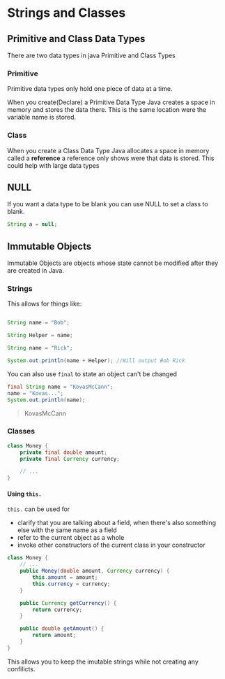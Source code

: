 # Strings and Classes

## Primitive and Class Data Types

There are two data types in java Primitive and Class Types

### Primitive

Primitive data types only hold one piece of data at a time.

When you create(Declare) a Primitive Data Type Java creates a space in memory and stores the data there. This is the same location were the variable name is stored.

### Class

When you create a Class Data Type Java allocates a space in memory called a **reference** a reference only shows were that data is stored. This could help with large data types

## NULL

If you want a data type to be blank you can use NULL to set a class to blank.

```java
String a = null;
```

## Immutable Objects

Immutable Objects are objects whose state cannot be modified after they are created in Java.

### Strings
This allows for things like:

```java

String name = "Bob";

String Helper = name;

String name = "Rick";

System.out.println(name + Helper); //Will output Bob Rick
```

You can also use ``final`` to state an object can't be changed

```java
final String name = "KovasMcCann";
name = "Kovas...";
System.out.println(name);
```
> KovasMcCann

### Classes 

```java
class Money {
    private final double amount;
    private final Currency currency;

    // ...
}
```

#### Using ``this.``

``this.`` can be used for 

- clarify that you are talking about a field, when there's also something else with the same name as a field
- refer to the current object as a whole
- invoke other constructors of the current class in your constructor

```java
class Money {
    // ...
    public Money(double amount, Currency currency) {
        this.amount = amount;
        this.currency = currency;
    }

    public Currency getCurrency() {
        return currency;
    }

    public double getAmount() {
        return amount;
    }
}
```

This allows you to keep the imutable strings while not creating any confilicts.

